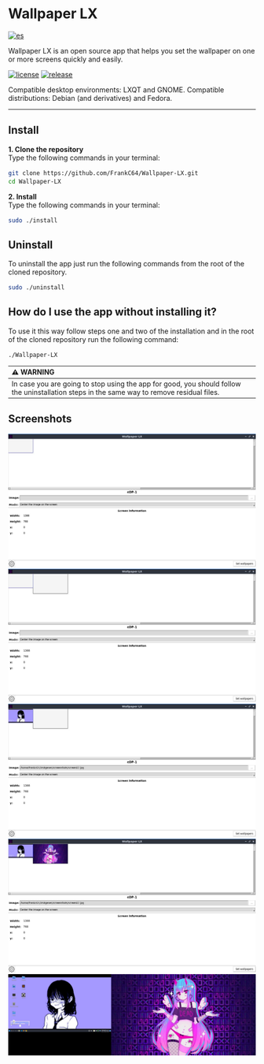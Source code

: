 # Wallpaper LX
[![es](https://img.shields.io/badge/lang-es-green.svg)](https://github.com/FrankC64/Wallpaper-LX/blob/main/README.es.md)

Wallpaper LX is an open source app that helps you set the wallpaper on one or more screens quickly and easily.

[![license](https://img.shields.io/badge/license-GPL-blue.svg)]()
[![release](https://img.shields.io/badge/release-v1.1.1-blue.svg)]()

Compatible desktop environments: LXQT and GNOME.
Compatible distributions: Debian (and derivatives) and Fedora.

---

## Install
**1. Clone the repository**<br>
Type the following commands in your terminal:

```bash
git clone https://github.com/FrankC64/Wallpaper-LX.git
cd Wallpaper-LX
```

**2. Install**<br>
Type the following commands in your terminal:

```bash
sudo ./install
```

## Uninstall
To uninstall the app just run the following commands from the root of the cloned repository.

```bash
sudo ./uninstall
```

## How do I use the app without installing it?
To use it this way follow steps one and two of the installation and in the root of the cloned repository run the following command:

```bash
./Wallpaper-LX
```

| :warning: WARNING |
|:-----------------------------------------|
| In case you are going to stop using the app for good, you should follow the uninstallation steps in the same way to remove residual files. |

## Screenshots
<img src="https://raw.githubusercontent.com/FrankC64/Wallpaper-LX/master/screenshots/one-screen.jpg">
<img src="https://raw.githubusercontent.com/FrankC64/Wallpaper-LX/master/screenshots/two-screen.jpg">
<img src="https://raw.githubusercontent.com/FrankC64/Wallpaper-LX/master/screenshots/two-screen-one-image.jpg">
<img src="https://raw.githubusercontent.com/FrankC64/Wallpaper-LX/master/screenshots/two-screen-two-image.jpg">
<img src="https://raw.githubusercontent.com/FrankC64/Wallpaper-LX/master/screenshots/two-screen-wallpaper.jpg">
